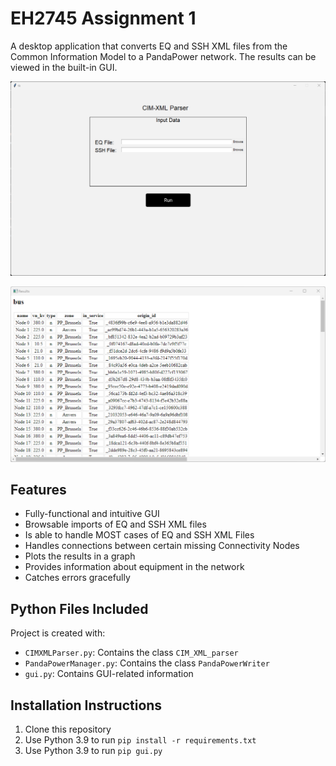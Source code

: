 # EH2745 Assignment 1

A desktop application that converts EQ and SSH XML files from the Common Information Model to a PandaPower network. The results can be viewed in the built-in GUI. 

![Main UI](docs/images/ui.png)

![Results Page](docs/images/results.png)


## Features
* Fully-functional and intuitive GUI
* Browsable imports of EQ and SSH XML files
* Is able to handle MOST cases of EQ and SSH XML Files
* Handles connections between certain missing Connectivity Nodes
* Plots the results in a graph
* Provides information about equipment in the network
* Catches errors gracefully


## Python Files Included
Project is created with:
* `CIMXMLParser.py`: Contains the class `CIM_XML_parser`
* `PandaPowerManager.py`: Contains the class `PandaPowerWriter`
* `gui.py`: Contains GUI-related information


## Installation Instructions
1. Clone this repository
2. Use Python 3.9 to run `pip install -r requirements.txt`
3. Use Python 3.9 to run `pip gui.py`

